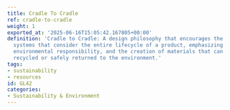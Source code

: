 ```yaml
---
title: Cradle To Cradle
ref: cradle-to-cradle
weight: 1
exported_at: '2025-06-16T15:05:42.167805+00:00'
definition: 'Cradle to Cradle: A design philosophy that encourages the creation of
  systems that consider the entire lifecycle of a product, emphasizing sustainability,
  environmental responsibility, and the creation of materials that can be perpetually
  recycled or safely returned to the environment.'
tags:
- sustainability
- resources
id: GL42
categories:
- Sustainability & Environment
---
```


